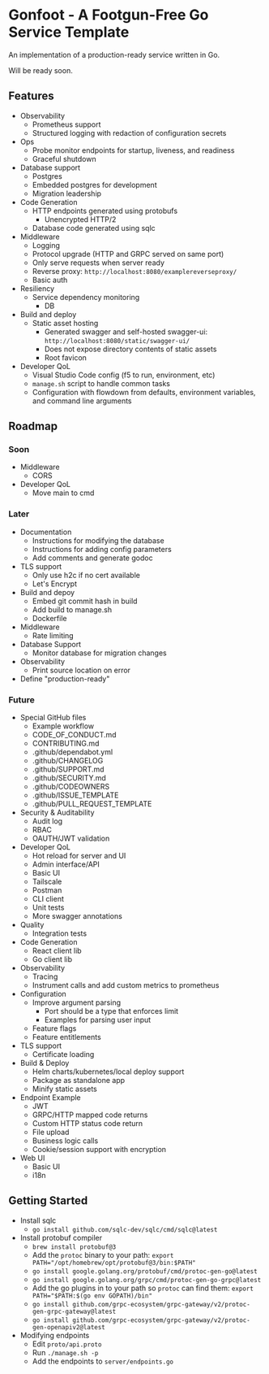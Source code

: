 # Gonfoot - A Footgun-Free Go Service Template

An implementation of a production-ready service written in Go.

Will be ready soon.

## Features

- Observability
  - Prometheus support
  - Structured logging with redaction of configuration secrets
- Ops
  - Probe monitor endpoints for startup, liveness, and readiness
  - Graceful shutdown
- Database support
  - Postgres
  - Embedded postgres for development
  - Migration leadership
- Code Generation
  - HTTP endpoints generated using protobufs
    - Unencrypted HTTP/2
  - Database code generated using sqlc
- Middleware
  - Logging
  - Protocol upgrade (HTTP and GRPC served on same port)
  - Only serve requests when server ready
  - Reverse proxy: `http://localhost:8080/examplereverseproxy/`
  - Basic auth
- Resiliency
  - Service dependency monitoring
    - DB
- Build and deploy
  - Static asset hosting
    - Generated swagger and self-hosted swagger-ui: `http://localhost:8080/static/swagger-ui/`
    - Does not expose directory contents of static assets
    - Root favicon
- Developer QoL
  - Visual Studio Code config (f5 to run, environment, etc)
  - `manage.sh` script to handle common tasks
  - Configuration with flowdown from defaults, environment variables, and command line arguments

## Roadmap

### Soon

- Middleware
  - CORS
- Developer QoL
  - Move main to cmd

### Later

- Documentation
  - Instructions for modifying the database
  - Instructions for adding config parameters
  - Add comments and generate godoc
- TLS support
  - Only use h2c if no cert available
  - Let's Encrypt
- Build and depoy
  - Embed git commit hash in build
  - Add build to manage.sh
  - Dockerfile
- Middleware
  - Rate limiting
- Database Support
  - Monitor database for migration changes
- Observability
  - Print source location on error
- Define "production-ready"

### Future

- Special GitHub files
  - Example workflow
  - CODE_OF_CONDUCT.md
  - CONTRIBUTING.md
  - .github/dependabot.yml
  - .github/CHANGELOG
  - .github/SUPPORT.md
  - .github/SECURITY.md
  - .github/CODEOWNERS
  - .github/ISSUE_TEMPLATE
  - .github/PULL_REQUEST_TEMPLATE
- Security & Auditability
  - Audit log
  - RBAC
  - OAUTH/JWT validation
- Developer QoL
  - Hot reload for server and UI
  - Admin interface/API
  - Basic UI
  - Tailscale
  - Postman
  - CLI client
  - Unit tests
  - More swagger annotations
- Quality
  - Integration tests
- Code Generation
  - React client lib
  - Go client lib
- Observability
  - Tracing
  - Instrument calls and add custom metrics to prometheus
- Configuration
  - Improve argument parsing
    - Port should be a type that enforces limit
    - Examples for parsing user input
  - Feature flags
  - Feature entitlements
- TLS support
  - Certificate loading
- Build & Deploy
  - Helm charts/kubernetes/local deploy support
  - Package as standalone app
  - Minify static assets
- Endpoint Example
  - JWT
  - GRPC/HTTP mapped code returns
  - Custom HTTP status code return
  - File upload
  - Business logic calls
  - Cookie/session support with encryption
- Web UI
  - Basic UI
  - i18n

## Getting Started

- Install sqlc
  - `go install github.com/sqlc-dev/sqlc/cmd/sqlc@latest`
- Install protobuf compiler
  - `brew install protobuf@3`
  - Add the `protoc` binary to your path: `export PATH="/opt/homebrew/opt/protobuf@3/bin:$PATH"`
  - `go install google.golang.org/protobuf/cmd/protoc-gen-go@latest`
  - `go install google.golang.org/grpc/cmd/protoc-gen-go-grpc@latest`
  - Add the go plugins in to your path so `protoc` can find them: `export PATH="$PATH:$(go env GOPATH)/bin"`
  - `go install github.com/grpc-ecosystem/grpc-gateway/v2/protoc-gen-grpc-gateway@latest`
  - `go install github.com/grpc-ecosystem/grpc-gateway/v2/protoc-gen-openapiv2@latest`
- Modifying endpoints
  - Edit `proto/api.proto`
  - Run `./manage.sh -p`
  - Add the endpoints to `server/endpoints.go`
